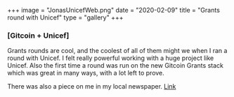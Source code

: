 +++
image = "JonasUnicefWeb.png"
date = "2020-02-09"
title = "Grants round with Unicef"
type = "gallery"
+++

### [Gitcoin + Unicef]

Grants rounds are cool, and the coolest of all of them might we when I ran a round with Unicef. I felt really powerful working with a huge project like Unicef. Also the first time a round was run on the new Gitcoin Grants stack which was great in many ways, with a lot left to prove.

There was also a piece on me in my local newspaper. [Link](https://www.venneslatidende.no/naeringsliv/i/l3M8kL/jonas-30-jobber-internasjonalt-med-kryptovaluta-finnes-utrolig-mange-muligheter)
